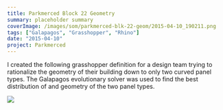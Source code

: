 ```yaml
---
title: Parkmerced Block 22 Geometry
summary: placeholder summary
coverImage: /images/som/parkmerced-blk-22-geom/2015-04-10_190211.png
tags: ["Galapagos", "Grasshopper", "Rhino"]
date: "2015-04-10"
project: Parkmerced
---
```


I created the following grasshopper definition for a design team trying to rationalize the geometry of their building down to only two curved panel types. The Galapagos evolutionary solver was used to find the best distribution of and geometry of the two panel types.

![](/images/som/parkmerced-blk-22-geom//Parkmerced-Block-22.png)
